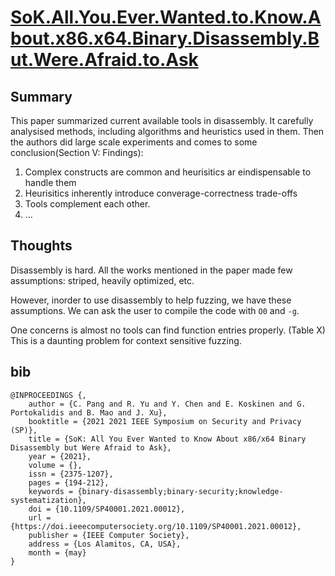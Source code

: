 # [SoK.All.You.Ever.Wanted.to.Know.About.x86.x64.Binary.Disassembly.But.Were.Afraid.to.Ask](https://www.computer.org/csdl/proceedings-article/sp/2021/893400a194/1mbmHyBd1Dy)

## Summary

This paper summarized current available tools in disassembly. 
It carefully analysised methods, including algorithms and heuristics used in them.
Then the authors did large scale experiments and comes to some conclusion(Section V: Findings):

1. Complex constructs are common and heurisitics ar eindispensable to handle them
2. Heurisitics inherently introduce converage-correctness trade-offs
3. Tools complement each other.
4. ...

## Thoughts

Disassembly is hard. 
All the works mentioned in the paper made few assumptions: striped, heavily optimized, etc.

However, inorder to use disassembly to help fuzzing, we have these assumptions.
We can ask the user to compile the code with `O0` and `-g`. 

One concerns is almost no tools can find function entries properly. (Table X)
This is a daunting problem for context sensitive fuzzing.

## bib

```
@INPROCEEDINGS {,
    author = {C. Pang and R. Yu and Y. Chen and E. Koskinen and G. Portokalidis and B. Mao and J. Xu},
    booktitle = {2021 2021 IEEE Symposium on Security and Privacy (SP)},
    title = {SoK: All You Ever Wanted to Know About x86/x64 Binary Disassembly but Were Afraid to Ask},
    year = {2021},
    volume = {},
    issn = {2375-1207},
    pages = {194-212},
    keywords = {binary-disassembly;binary-security;knowledge-systematization},
    doi = {10.1109/SP40001.2021.00012},
    url = {https://doi.ieeecomputersociety.org/10.1109/SP40001.2021.00012},
    publisher = {IEEE Computer Society},
    address = {Los Alamitos, CA, USA},
    month = {may}
}
```